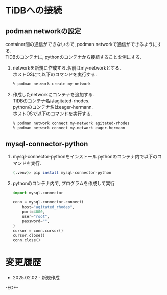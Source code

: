 # TiDBへの接続

## podman networkの設定
container間の通信ができないので, podman networkで通信ができるようにする.<br/>
TiDBのコンテナに, pythonのコンテナから接続することを例にする.
1. networkを新規に作成する.名前はmy-networkとする.<br/>
    ホストOSにて以下のコマンドを実行する.
    ```bash
    % podman network create my-network
    ```
1. 作成したnetworkにコンテナを追加する.<br/>
    TiDBのコンテナ名はagitated-rhodes.<br/>
    pythonのコンテナ名はeager-hermann.<br/>
    ホストOSで以下のコマンドを実行する.
    ```bash
    % podman network connect my-network agitated-rhodes
    % podman network connect my-network eager-hermann
    ```

## mysql-connector-python
1. mysql-connector-pythonをインストール
    pythonのコンテナ内で以下のコマンドを実行.
    ```bash
    (.venv)> pip install mysql-connector-python
    ```

1. pythonのコンテナ内で, プログラムを作成して実行
    ```python
    import mysql.connector

    conn = mysql.connector.connect(
        host="agitated_rhodes",
        port=4000,
        user="root",
        password="",
    )
    cursor = conn.cursor()
    cursor.close()
    conn.close()
    ```


# 変更履歴
* 2025.02.02 - 新規作成

-EOF-